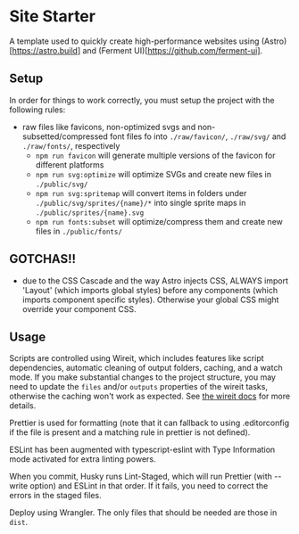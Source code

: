 # Site Starter

A template used to quickly create high-performance websites using (Astro)[https://astro.build] and (Ferment UI)[https://github.com/ferment-ui].

## Setup

In order for things to work correctly, you must setup the project with the following rules:

- raw files like favicons, non-optimized svgs and non-subsetted/compressed font files fo into `./raw/favicon/`, `./raw/svg/` and `./raw/fonts/`, respectively
  - `npm run favicon` will generate multiple versions of the favicon for different platforms
  - `npm run svg:optimize` will optimize SVGs and create new files in `./public/svg/`
  - `npm run svg:spritemap` will convert items in folders under `./public/svg/sprites/{name}/*` into single sprite maps in `./public/sprites/{name}.svg`
  - `npm run fonts:subset` will optimize/compress them and create new files in `./public/fonts/`

## GOTCHAS!!

- due to the CSS Cascade and the way Astro injects CSS, ALWAYS import 'Layout' (which imports global styles) before any components (which imports component specific styles). Otherwise your global CSS might override your component CSS.

## Usage

Scripts are controlled using Wireit, which includes features like script dependencies, automatic cleaning of output folders, caching, and a watch mode. If you make substantial changes to the project structure, you may need to update the `files` and/or `outputs` properties of the wireit tasks, otherwise the caching won't work as expected. See [the wireit docs](https://github.com/google/wireit/blob/main/README.md) for more details.

Prettier is used for formatting (note that it can fallback to using .editorconfig if the file is present and a matching rule in prettier is not defined).

ESLint has been augmented with typescript-eslint with Type Information mode activated for extra linting powers.

When you commit, Husky runs Lint-Staged, which will run Prettier (with --write option) and ESLint in that order. If it fails, you need to correct the errors in the staged files.

Deploy using Wrangler. The only files that should be needed are those in `dist`.
